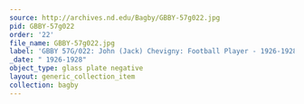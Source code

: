 ```yaml
---
source: http://archives.nd.edu/Bagby/GBBY-57g022.jpg
pid: GBBY-57g022
order: '22'
file_name: GBBY-57g022.jpg
label: 'GBBY 57G/022: John (Jack) Chevigny: Football Player - 1926-1928'
_date: " 1926-1928"
object_type: glass plate negative
layout: generic_collection_item
collection: bagby
---
```

